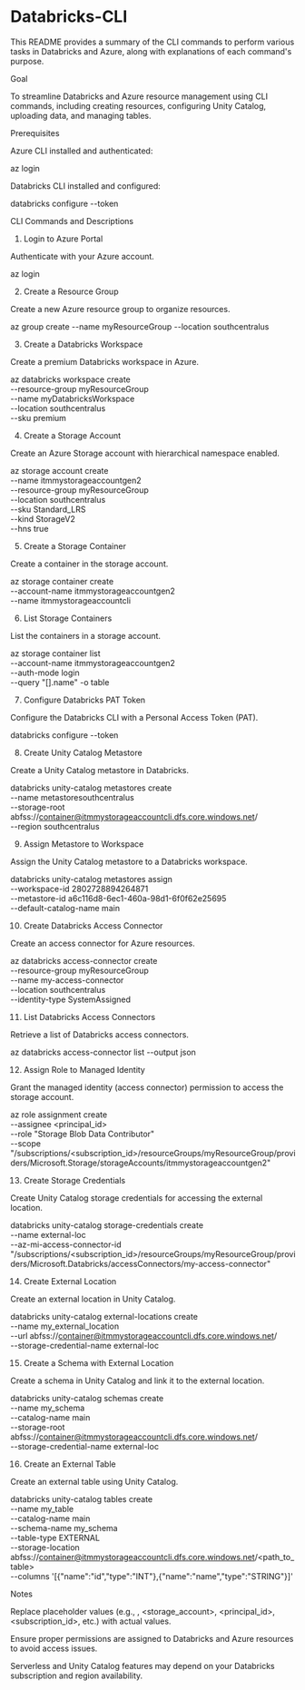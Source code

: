 # Databricks-CLI
This README provides a summary of the CLI commands to perform various tasks in Databricks and Azure, along with explanations of each command's purpose.

Goal

To streamline Databricks and Azure resource management using CLI commands, including creating resources, configuring Unity Catalog, uploading data, and managing tables.

Prerequisites

Azure CLI installed and authenticated:

az login

Databricks CLI installed and configured:

databricks configure --token

CLI Commands and Descriptions

1. Login to Azure Portal

Authenticate with your Azure account.

az login

2. Create a Resource Group

Create a new Azure resource group to organize resources.

az group create --name myResourceGroup --location southcentralus

3. Create a Databricks Workspace

Create a premium Databricks workspace in Azure.

az databricks workspace create \
    --resource-group myResourceGroup \
    --name myDatabricksWorkspace \
    --location southcentralus \
    --sku premium

4. Create a Storage Account

Create an Azure Storage account with hierarchical namespace enabled.

az storage account create \
    --name itmmystorageaccountgen2 \
    --resource-group myResourceGroup \
    --location southcentralus \
    --sku Standard_LRS \
    --kind StorageV2 \
    --hns true

5. Create a Storage Container

Create a container in the storage account.

az storage container create \
    --account-name itmmystorageaccountgen2 \
    --name itmmystorageaccountcli

6. List Storage Containers

List the containers in a storage account.

az storage container list \
    --account-name itmmystorageaccountgen2 \
    --auth-mode login \
    --query "[].name" -o table

7. Configure Databricks PAT Token

Configure the Databricks CLI with a Personal Access Token (PAT).

databricks configure --token

8. Create Unity Catalog Metastore

Create a Unity Catalog metastore in Databricks.

databricks unity-catalog metastores create \
    --name metastoresouthcentralus \
    --storage-root abfss://container@itmmystorageaccountcli.dfs.core.windows.net/ \
    --region southcentralus

9. Assign Metastore to Workspace

Assign the Unity Catalog metastore to a Databricks workspace.

databricks unity-catalog metastores assign \
    --workspace-id 2802728894264871 \
    --metastore-id a6c116d8-6ec1-460a-98d1-6f0f62e25695 \
    --default-catalog-name main

10. Create Databricks Access Connector

Create an access connector for Azure resources.

az databricks access-connector create \
    --resource-group myResourceGroup \
    --name my-access-connector \
    --location southcentralus \
    --identity-type SystemAssigned

11. List Databricks Access Connectors

Retrieve a list of Databricks access connectors.

az databricks access-connector list --output json

12. Assign Role to Managed Identity

Grant the managed identity (access connector) permission to access the storage account.

az role assignment create \
    --assignee <principal_id> \
    --role "Storage Blob Data Contributor" \
    --scope "/subscriptions/<subscription_id>/resourceGroups/myResourceGroup/providers/Microsoft.Storage/storageAccounts/itmmystorageaccountgen2"

13. Create Storage Credentials

Create Unity Catalog storage credentials for accessing the external location.

databricks unity-catalog storage-credentials create \
    --name external-loc \
    --az-mi-access-connector-id "/subscriptions/<subscription_id>/resourceGroups/myResourceGroup/providers/Microsoft.Databricks/accessConnectors/my-access-connector"

14. Create External Location

Create an external location in Unity Catalog.

databricks unity-catalog external-locations create \
    --name my_external_location \
    --url abfss://container@itmmystorageaccountcli.dfs.core.windows.net/ \
    --storage-credential-name external-loc

15. Create a Schema with External Location

Create a schema in Unity Catalog and link it to the external location.

databricks unity-catalog schemas create \
    --name my_schema \
    --catalog-name main \
    --storage-root abfss://container@itmmystorageaccountcli.dfs.core.windows.net/ \
    --storage-credential-name external-loc

16. Create an External Table

Create an external table using Unity Catalog.

databricks unity-catalog tables create \
    --name my_table \
    --catalog-name main \
    --schema-name my_schema \
    --table-type EXTERNAL \
    --storage-location abfss://container@itmmystorageaccountcli.dfs.core.windows.net/<path_to_table> \
    --columns '[{"name":"id","type":"INT"},{"name":"name","type":"STRING"}]'

Notes

Replace placeholder values (e.g., <container>, <storage_account>, <principal_id>, <subscription_id>, etc.) with actual values.

Ensure proper permissions are assigned to Databricks and Azure resources to avoid access issues.

Serverless and Unity Catalog features may depend on your Databricks subscription and region availability.
